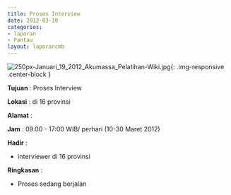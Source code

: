 ```yaml
---
title: Proses Interview
date: 2012-03-10
categories:
- laporan
- Pantau
layout: laporancmb
---
```

	
![250px-Januari_19_2012_Akumassa_Pelatihan-Wiki.jpg](/uploads/250px-Januari_19_2012_Akumassa_Pelatihan-Wiki.jpg){: .img-responsive .center-block }	
	
**Tujuan** :	Proses Interview
	
**Lokasi** :	di 16 provinsi

**Alamat** : 	
	
**Jam** :	09.00 - 17:00 WIB/ perhari (10-30 Maret 2012)
	
**Hadir** :	
*	interviewer di 16 provinsi

**Ringkasan** :	
*	Proses sedang berjalan
